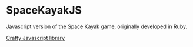 # SpaceKayakJS

Javascript version of the Space Kayak game, originally developed in Ruby.

[Crafty Javascript library](http://craftyjs.com/)
